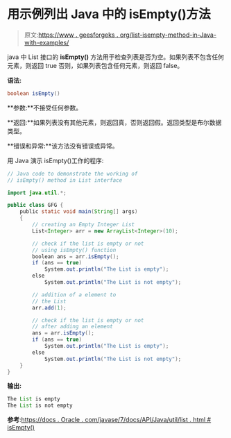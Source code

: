 # 用示例列出 Java 中的 isEmpty()方法

> 原文:[https://www . geesforgeks . org/list-isempty-method-in-Java-with-examples/](https://www.geeksforgeeks.org/list-isempty-method-in-java-with-examples/)

java 中 List 接口的 **isEmpty()** 方法用于检查列表是否为空。如果列表不包含任何元素，则返回 true 否则，如果列表包含任何元素，则返回 false。

**语法:**

```java
boolean isEmpty()
```

**参数:**不接受任何参数。

**返回:**如果列表没有其他元素，则返回真，否则返回假。返回类型是布尔数据类型。

**错误和异常:**该方法没有错误或异常。

用 Java 演示 isEmpty()工作的程序:

```java
// Java code to demonstrate the working of
// isEmpty() method in List interface

import java.util.*;

public class GFG {
    public static void main(String[] args)
    {
        // creating an Empty Integer List
        List<Integer> arr = new ArrayList<Integer>(10);

        // check if the list is empty or not
        // using isEmpty() function
        boolean ans = arr.isEmpty();
        if (ans == true)
            System.out.println("The List is empty");
        else
            System.out.println("The List is not empty");

        // addition of a element to
        // the List
        arr.add(1);

        // check if the list is empty or not
        // after adding an element
        ans = arr.isEmpty();
        if (ans == true)
            System.out.println("The List is empty");
        else
            System.out.println("The List is not empty");
    }
}
```

**输出:**

```java
The List is empty
The List is not empty

```

**参考**:[https://docs . Oracle . com/javase/7/docs/API/Java/util/list . html # isEmpty()](https://docs.oracle.com/javase/7/docs/api/java/util/List.html#isEmpty())